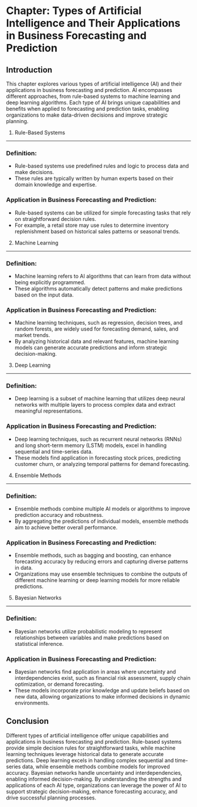 Chapter: Types of Artificial Intelligence and Their Applications in Business Forecasting and Prediction
=======================================================================================================

Introduction
------------

This chapter explores various types of artificial intelligence (AI) and their applications in business forecasting and prediction. AI encompasses different approaches, from rule-based systems to machine learning and deep learning algorithms. Each type of AI brings unique capabilities and benefits when applied to forecasting and prediction tasks, enabling organizations to make data-driven decisions and improve strategic planning.

1. Rule-Based Systems
---------------------

### Definition:

* Rule-based systems use predefined rules and logic to process data and make decisions.
* These rules are typically written by human experts based on their domain knowledge and expertise.

### Application in Business Forecasting and Prediction:

* Rule-based systems can be utilized for simple forecasting tasks that rely on straightforward decision rules.
* For example, a retail store may use rules to determine inventory replenishment based on historical sales patterns or seasonal trends.

2. Machine Learning
-------------------

### Definition:

* Machine learning refers to AI algorithms that can learn from data without being explicitly programmed.
* These algorithms automatically detect patterns and make predictions based on the input data.

### Application in Business Forecasting and Prediction:

* Machine learning techniques, such as regression, decision trees, and random forests, are widely used for forecasting demand, sales, and market trends.
* By analyzing historical data and relevant features, machine learning models can generate accurate predictions and inform strategic decision-making.

3. Deep Learning
----------------

### Definition:

* Deep learning is a subset of machine learning that utilizes deep neural networks with multiple layers to process complex data and extract meaningful representations.

### Application in Business Forecasting and Prediction:

* Deep learning techniques, such as recurrent neural networks (RNNs) and long short-term memory (LSTM) models, excel in handling sequential and time-series data.
* These models find application in forecasting stock prices, predicting customer churn, or analyzing temporal patterns for demand forecasting.

4. Ensemble Methods
-------------------

### Definition:

* Ensemble methods combine multiple AI models or algorithms to improve prediction accuracy and robustness.
* By aggregating the predictions of individual models, ensemble methods aim to achieve better overall performance.

### Application in Business Forecasting and Prediction:

* Ensemble methods, such as bagging and boosting, can enhance forecasting accuracy by reducing errors and capturing diverse patterns in data.
* Organizations may use ensemble techniques to combine the outputs of different machine learning or deep learning models for more reliable predictions.

5. Bayesian Networks
--------------------

### Definition:

* Bayesian networks utilize probabilistic modeling to represent relationships between variables and make predictions based on statistical inference.

### Application in Business Forecasting and Prediction:

* Bayesian networks find application in areas where uncertainty and interdependencies exist, such as financial risk assessment, supply chain optimization, or demand forecasting.
* These models incorporate prior knowledge and update beliefs based on new data, allowing organizations to make informed decisions in dynamic environments.

Conclusion
----------

Different types of artificial intelligence offer unique capabilities and applications in business forecasting and prediction. Rule-based systems provide simple decision rules for straightforward tasks, while machine learning techniques leverage historical data to generate accurate predictions. Deep learning excels in handling complex sequential and time-series data, while ensemble methods combine models for improved accuracy. Bayesian networks handle uncertainty and interdependencies, enabling informed decision-making. By understanding the strengths and applications of each AI type, organizations can leverage the power of AI to support strategic decision-making, enhance forecasting accuracy, and drive successful planning processes.
